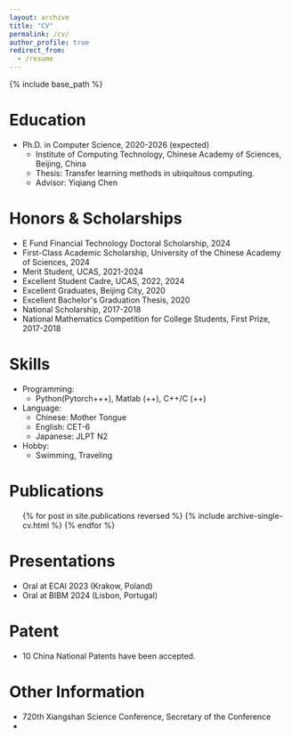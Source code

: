 ```yaml
---
layout: archive
title: "CV"
permalink: /cv/
author_profile: true
redirect_from:
  - /resume
---
```


{% include base_path %}

Education
======
* Ph.D. in Computer Science, 2020-2026 (expected)
  * Institute of Computing Technology, Chinese Academy of Sciences, Beijing, China
  * Thesis: Transfer learning methods in ubiquitous computing.
  * Advisor: Yiqiang Chen

Honors & Scholarships
======
* E Fund Financial Technology Doctoral Scholarship,                                    2024
* First-Class Academic Scholarship, University of the Chinese Academy of Sciences,            2024
* Merit Student, UCAS,	2021-2024
* Excellent Student Cadre, UCAS,	2022, 2024                        
* Excellent Graduates, Beijing City,	2020
* Excellent Bachelor's Graduation Thesis, 	2020
* National Scholarship,	2017-2018
* National Mathematics Competition for College Students, First Prize,                  2017-2018
  
Skills
======
* Programming:
  * Python(Pytorch+++), Matlab (++), C++/C (++)
* Language:
  * Chinese: Mother Tongue
  * English: CET-6
  * Japanese: JLPT N2
* Hobby:
  * Swimming, Traveling

Publications
======
  <ul>{% for post in site.publications reversed %}
    {% include archive-single-cv.html %}
  {% endfor %}</ul>
  
Presentations
======
* Oral at ECAI 2023 (Krakow, Poland)
* Oral at BIBM 2024 (Lisbon, Portugal)

Patent
======
* 10 China National Patents have been accepted. 
  
Other Information
======
* 720th Xiangshan Science Conference, Secretary of the Conference
* 

